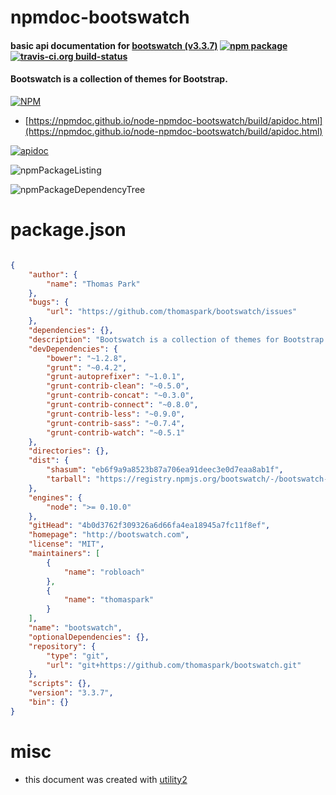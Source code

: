 # npmdoc-bootswatch

#### basic api documentation for  [bootswatch (v3.3.7)](http://bootswatch.com)  [![npm package](https://img.shields.io/npm/v/npmdoc-bootswatch.svg?style=flat-square)](https://www.npmjs.org/package/npmdoc-bootswatch) [![travis-ci.org build-status](https://api.travis-ci.org/npmdoc/node-npmdoc-bootswatch.svg)](https://travis-ci.org/npmdoc/node-npmdoc-bootswatch)

#### Bootswatch is a collection of themes for Bootstrap.

[![NPM](https://nodei.co/npm/bootswatch.png?downloads=true&downloadRank=true&stars=true)](https://www.npmjs.com/package/bootswatch)

- [https://npmdoc.github.io/node-npmdoc-bootswatch/build/apidoc.html](https://npmdoc.github.io/node-npmdoc-bootswatch/build/apidoc.html)

[![apidoc](https://npmdoc.github.io/node-npmdoc-bootswatch/build/screenCapture.buildCi.browser.%252Ftmp%252Fbuild%252Fapidoc.html.png)](https://npmdoc.github.io/node-npmdoc-bootswatch/build/apidoc.html)

![npmPackageListing](https://npmdoc.github.io/node-npmdoc-bootswatch/build/screenCapture.npmPackageListing.svg)

![npmPackageDependencyTree](https://npmdoc.github.io/node-npmdoc-bootswatch/build/screenCapture.npmPackageDependencyTree.svg)



# package.json

```json

{
    "author": {
        "name": "Thomas Park"
    },
    "bugs": {
        "url": "https://github.com/thomaspark/bootswatch/issues"
    },
    "dependencies": {},
    "description": "Bootswatch is a collection of themes for Bootstrap.",
    "devDependencies": {
        "bower": "~1.2.8",
        "grunt": "~0.4.2",
        "grunt-autoprefixer": "~1.0.1",
        "grunt-contrib-clean": "~0.5.0",
        "grunt-contrib-concat": "~0.3.0",
        "grunt-contrib-connect": "~0.8.0",
        "grunt-contrib-less": "~0.9.0",
        "grunt-contrib-sass": "~0.7.4",
        "grunt-contrib-watch": "~0.5.1"
    },
    "directories": {},
    "dist": {
        "shasum": "eb6f9a9a8523b87a706ea91deec3e0d7eaa8ab1f",
        "tarball": "https://registry.npmjs.org/bootswatch/-/bootswatch-3.3.7.tgz"
    },
    "engines": {
        "node": ">= 0.10.0"
    },
    "gitHead": "4b0d3762f309326a6d66fa4ea18945a7fc11f8ef",
    "homepage": "http://bootswatch.com",
    "license": "MIT",
    "maintainers": [
        {
            "name": "robloach"
        },
        {
            "name": "thomaspark"
        }
    ],
    "name": "bootswatch",
    "optionalDependencies": {},
    "repository": {
        "type": "git",
        "url": "git+https://github.com/thomaspark/bootswatch.git"
    },
    "scripts": {},
    "version": "3.3.7",
    "bin": {}
}
```



# misc
- this document was created with [utility2](https://github.com/kaizhu256/node-utility2)
